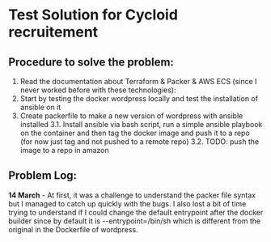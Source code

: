 # Test Solution for Cycloid recruitement

## Procedure to solve the problem:
1. Read the documentation about Terraform & Packer & AWS ECS (since I never worked before with these technologies):
2. Start by testing the docker wordpress locally and test the installation of ansible on it
3. Create packerfile to make a new version of wordpress with ansible installed 
    3.1. Install ansible via bash script, run a simple ansible playbook on the container and then tag the docker image and push it to a repo (for now just tag and not pushed to a remote repo)
    3.2. TODO: push the image to a repo in amazon

## Problem Log:

**14 March** - At first, it was a challenge to understand the packer file syntax but I managed to catch up quickly with the bugs. I also lost a bit of time trying to understand if I could change the default entrypoint after the docker builder since by default it is --entrypoint=/bin/sh which is different from the original in the Dockerfile of wordpress.

